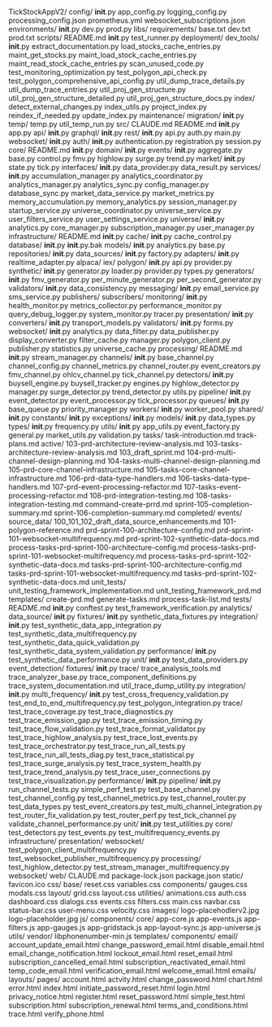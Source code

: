 TickStockAppV2/
config/
    __init__.py
    app_config.py
    logging_config.py
    processing_config.json
    prometheus.yml
    websocket_subscriptions.json
    environments/
        __init__.py
        dev.py
        prod.py
libs/
requirements/
    base.txt
    dev.txt
    prod.txt
scripts/
    README.md
    __init__.py
    test_runner.py
    deployment/
    dev_tools/
        __init__.py
        extract_documentation.py
        load_stocks_cache_entries.py
        maint_get_stocks.py
        maint_load_stock_cache_entries.py
        maint_read_stock_cache_entries.py
        scan_unused_code.py
        test_monitoring_optimization.py
        test_polygon_api_check.py
        test_polygon_comprehensive_api_config.py
        util_dump_trace_details.py
        util_dump_trace_entries.py
        util_proj_gen_structure.py
        util_proj_gen_structure_detailed.py
        util_proj_gen_structure_docs.py
    index/
        detect_external_changes.py
        index_utils.py
        project_index.py
        reindex_if_needed.py
        update_index.py
    maintenance/
    migration/
        __init__.py
    temp/
        temp.py
        util_temp_run.py
src/
    CLAUDE.md
    README.md
    __init__.py
    app.py
    api/
        __init__.py
        graphql/
            __init__.py
        rest/
            __init__.py
            api.py
            auth.py
            main.py
        websocket/
            __init__.py
    auth/
        __init__.py
        authentication.py
        registration.py
        session.py
    core/
        README.md
        __init__.py
        domain/
            __init__.py
            events/
                __init__.py
                aggregate.py
                base.py
                control.py
                fmv.py
                highlow.py
                surge.py
                trend.py
            market/
                __init__.py
                state.py
                tick.py
        interfaces/
            __init__.py
            data_provider.py
            data_result.py
        services/
            __init__.py
            accumulation_manager.py
            analytics_coordinator.py
            analytics_manager.py
            analytics_sync.py
            config_manager.py
            database_sync.py
            market_data_service.py
            market_metrics.py
            memory_accumulation.py
            memory_analytics.py
            session_manager.py
            startup_service.py
            universe_coordinator.py
            universe_service.py
            user_filters_service.py
            user_settings_service.py
            universe/
                __init__.py
                analytics.py
                core_manager.py
                subscription_manager.py
                user_manager.py
    infrastructure/
        README.md
        __init__.py
        cache/
            __init__.py
            cache_control.py
        database/
            __init__.py
            __init__.py.bak
            models/
                __init__.py
                analytics.py
                base.py
            repositories/
                __init__.py
        data_sources/
            __init__.py
            factory.py
            adapters/
                __init__.py
                realtime_adapter.py
            alpaca/
            iex/
            polygon/
                __init__.py
                api.py
                provider.py
            synthetic/
                __init__.py
                generator.py
                loader.py
                provider.py
                types.py
                generators/
                    __init__.py
                    fmv_generator.py
                    per_minute_generator.py
                    per_second_generator.py
                validators/
                    __init__.py
                    data_consistency.py
        messaging/
            __init__.py
            email_service.py
            sms_service.py
            publishers/
            subscribers/
    monitoring/
        __init__.py
        health_monitor.py
        metrics_collector.py
        performance_monitor.py
        query_debug_logger.py
        system_monitor.py
        tracer.py
    presentation/
        __init__.py
        converters/
            __init__.py
            transport_models.py
        validators/
            __init__.py
            forms.py
        websocket/
            __init__.py
            analytics.py
            data_filter.py
            data_publisher.py
            display_converter.py
            filter_cache.py
            manager.py
            polygon_client.py
            publisher.py
            statistics.py
            universe_cache.py
    processing/
        README.md
        __init__.py
        stream_manager.py
        channels/
            __init__.py
            base_channel.py
            channel_config.py
            channel_metrics.py
            channel_router.py
            event_creators.py
            fmv_channel.py
            ohlcv_channel.py
            tick_channel.py
        detectors/
            __init__.py
            buysell_engine.py
            buysell_tracker.py
            engines.py
            highlow_detector.py
            manager.py
            surge_detector.py
            trend_detector.py
            utils.py
        pipeline/
            __init__.py
            event_detector.py
            event_processor.py
            tick_processor.py
        queues/
            __init__.py
            base_queue.py
            priority_manager.py
        workers/
            __init__.py
            worker_pool.py
    shared/
        __init__.py
        constants/
            __init__.py
        exceptions/
            __init__.py
        models/
            __init__.py
            data_types.py
        types/
            __init__.py
            frequency.py
        utils/
            __init__.py
            app_utils.py
            event_factory.py
            general.py
            market_utils.py
            validation.py
tasks/
    task-introduction.md
    track-plans.md
    active/
        103-prd-architecture-review-analysis.md
        103-tasks-architecture-review-analysis.md
        103_draft_sprint.md
        104-prd-multi-channel-design-planning.md
        104-tasks-multi-channel-design-planning.md
        105-prd-core-channel-infrastructure.md
        105-tasks-core-channel-infrastructure.md
        106-prd-data-type-handlers.md
        106-tasks-data-type-handlers.md
        107-prd-event-processing-refactor.md
        107-tasks-event-processing-refactor.md
        108-prd-integration-testing.md
        108-tasks-integration-testing.md
        command-create-prrd.md
        sprint-105-completion-summary.md
        sprint-106-completion-summary.md
    completed/
        events/
        source_data/
            100_101_102_draft_data_source_enhancements.md
            101-polygon-reference.md
            prd-sprint-100-architecture-config.md
            prd-sprint-101-websocket-multifrequency.md
            prd-sprint-102-synthetic-data-docs.md
            process-tasks-prd-sprint-100-architecture-config.md
            process-tasks-prd-sprint-101-websocket-multifrequency.md
            process-tasks-prd-sprint-102-synthetic-data-docs.md
            tasks-prd-sprint-100-architecture-config.md
            tasks-prd-sprint-101-websocket-multifrequency.md
            tasks-prd-sprint-102-synthetic-data-docs.md
        unit_tests/
            unit_testing_framework_implementation.md
            unit_testing_framework_prd.md
    templates/
        create-prd.md
        generate-tasks.md
        process-task-list.md
tests/
    README.md
    __init__.py
    conftest.py
    test_framework_verification.py
    analytics/
    data_source/
        __init__.py
        fixtures/
            __init__.py
            synthetic_data_fixtures.py
        integration/
            __init__.py
            test_synthetic_data_app_integration.py
            test_synthetic_data_multifrequency.py
            test_synthetic_data_quick_validation.py
            test_synthetic_data_system_validation.py
        performance/
            __init__.py
            test_synthetic_data_performance.py
        unit/
            __init__.py
            test_data_providers.py
    event_detection/
    fixtures/
        __init__.py
        trace/
            trace_analysis_tools.md
            trace_analyzer_base.py
            trace_component_definitions.py
            trace_system_documentation.md
            util_trace_dump_utility.py
    integration/
        __init__.py
        multi_frequency/
            __init__.py
            test_cross_frequency_validation.py
            test_end_to_end_multifrequency.py
            test_polygon_integration.py
        trace/
            test_trace_coverage.py
            test_trace_diagnostics.py
            test_trace_emission_gap.py
            test_trace_emission_timing.py
            test_trace_flow_validation.py
            test_trace_format_validator.py
            test_trace_highlow_analysis.py
            test_trace_lost_events.py
            test_trace_orchestrator.py
            test_trace_run_all_tests.py
            test_trace_run_all_tests_diag.py
            test_trace_statistical.py
            test_trace_surge_analysis.py
            test_trace_system_health.py
            test_trace_trend_analysis.py
            test_trace_user_connections.py
            test_trace_visualization.py
    performance/
        __init__.py
    pipeline/
        __init__.py
        run_channel_tests.py
        simple_perf_test.py
        test_base_channel.py
        test_channel_config.py
        test_channel_metrics.py
        test_channel_router.py
        test_data_types.py
        test_event_creators.py
        test_multi_channel_integration.py
        test_router_fix_validation.py
        test_router_perf.py
        test_tick_channel.py
        validate_channel_performance.py
    unit/
        __init__.py
        test_utilities.py
        core/
            test_detectors.py
            test_events.py
            test_multifrequency_events.py
        infrastructure/
        presentation/
            websocket/
                test_polygon_client_multifrequency.py
                test_websocket_publisher_multifrequency.py
        processing/
            test_highlow_detector.py
            test_stream_manager_multifrequency.py
    websocket/
web/
    CLAUDE.md
    package-lock.json
    package.json
    static/
        favicon.ico
        css/
            base/
                reset.css
                variables.css
            components/
                gauges.css
                modals.css
            layout/
                grid.css
                layout.css
            utilities/
                animations.css
                auth.css
                dashboard.css
                dialogs.css
                events.css
                filters.css
                main.css
                navbar.css
                status-bar.css
                user-menu.css
                velocity.css
        images/
            logo-placehodlerv2.jpg
            logo-placeholder.jpg
        js/
            components/
            core/
                app-core.js
                app-events.js
                app-filters.js
                app-gauges.js
                app-gridstack.js
                app-layout-sync.js
                app-universe.js
            utils/
            vendor/
                libphonenumber-min.js
    templates/
        components/
        email/
            account_update_email.html
            change_password_email.html
            disable_email.html
            email_change_notification.html
            lockout_email.html
            reset_email.html
            subscription_cancelled_email.html
            subscription_reactivated_email.html
            temp_code_email.html
            verification_email.html
            welcome_email.html
        emails/
        layouts/
        pages/
            account.html
            actvity.html
            change_password.html
            chart.html
            error.html
            index.html
            initiate_password_reset.html
            login.html
            privacy_notice.html
            register.html
            reset_password.html
            simple_test.html
            subscription.html
            subscription_renewal.html
            terms_and_conditions.html
            trace.html
            verify_phone.html

